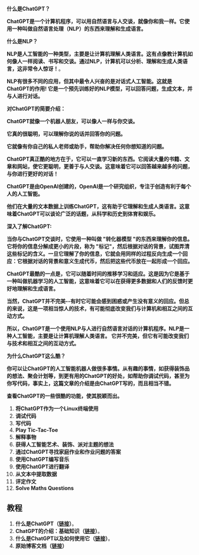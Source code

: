 **什么是ChatGPT？**

**ChatGPT是一个计算机程序，可以用自然语言与人交谈，就像你和我一样。它使用一种叫做自然语言处理（NLP）的东西来理解和生成语言。**

**什么是NLP？**

**NLP是人工智能的一种类型，主要是让计算机理解人类语言。这有点像教计算机如何像人一样阅读、书写和交谈。通过NLP，计算机可以分析、理解和生成人类语言，这非常令人惊讶！**。

**NLP有很多不同的应用，但其中最令人兴奋的是对话式人工智能。这就是ChatGPT的作用! 它是一个预先训练好的NLP模型，可以回答问题，生成文本，并与人进行对话。**

**对ChatGPT的简要介绍：** 

**ChatGPT就像一个机器人朋友，可以像人一样与你交谈。**

**它真的很聪明，可以理解你说的话并回答你的问题。**

**它就像有你自己的私人老师或助手，帮助你解决任何你想知道的问题。**

**ChatGPT真正酷的地方在于，它可以一直学习新的东西。它阅读大量的书籍、文章和网站，使它更聪明，更善于与人交谈。这意味着它可以回答越来越多的问题，与你进行更好的对话！**

**ChatGPT是由OpenAI创建的，OpenAI是一个研究组织，专注于创造有利于每个人的人工智能。**

**他们在大量的文本数据上训练ChatGPT，这有助于它理解和生成人类语言。这意味着ChatGPT可以谈论广泛的话题，从科学和历史到体育和娱乐。**

**深入了解ChatGPT:**

**当你与ChatGPT交谈时，它使用一种叫做 "转化器模型 "的东西来理解你的信息。它将你的信息分解成更小的片段，称为 "标记"，然后根据对话的背景，试图弄清这些标记的含义。一旦它理解了你的信息，它就会用同样的过程反向生成一个回应：它根据对话的背景和意义生成代币，然后把这些代币放在一起形成一个回应。**

**ChatGPT最酷的一点是，它可以随着时间的推移学习和适应。这是因为它是基于一种叫做机器学习的人工智能，这意味着它可以在获得更多数据和人们的反馈时更好地理解和生成语言。**

**当然，ChatGPT并不完美--有时它可能会感到困惑或产生没有意义的回应。但总的来说，这是一项相当惊人的技术，有可能彻底改变我们与计算机和相互之间的互动方式。**

**所以，ChatGPT是一个使用NLP与人进行自然语言对话的计算机程序。NLP是一种人工智能，主要是让计算机理解人类语言。 它并不完美，但它有可能改变我们与技术和相互之间的互动方式。**

**为什么ChatGPT这么酷？**

**你可以让ChatGPT的人工智能机器人做很多事情。从有趣的事情，如获得装饰品的想法、聚会计划等，到更有用的ChatGPT的好处，如帮助你调试代码，甚至为你写代码，事实上，这篇文章的介绍是由ChatGPT写的，而且相当不错。**

**查看ChatGPT的一些很酷的功能，使其脱颖而出。**

1. ****将ChatGPT作为一个Linux终端使用****
2. ****调试代码****
3. ****写代码****
4. ****Play Tic-Tac-Toe****
5. ****解释事物****
6. ****获得人工智能艺术、装饰、派对主题的想法****
7. ****通过ChatGPT寻找家庭作业和作业问题的答案****
8. ****使用ChatGPT编写音乐****
9. ****使用ChatGPT进行翻译****
10. ****从文本中提取数据****
11. ****评定作文****
12. ****Solve Maths Questions****

## 教程

1. **什么是ChatGPT（[链接](https://kozyrkov.medium.com/introducing-chatgpt-aa824ad89623)）**。
2. **ChatGPT的介绍：基础知识（[链接](https://buildspace.so/notes/intro-to-chatgpt)）**。
3. **什么是ChatGPT以及如何使用它（[链接](https://www.youtube.com/watch?v=40Kp_fa8vIw)）**。
4. **原始博客文档（[链接](https://openai.com/blog/chatgpt/)）**
